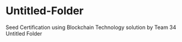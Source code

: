 # Untitled-Folder
Seed Certification using Blockchain Technology solution by Team 34 Untitled Folder
